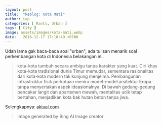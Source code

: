 ```yaml
---
layout: post
title:  "Reblog: Kota Mati"
author: tap
categories: [ Rants, Urban ]
tags: [ City ]
image: assets/images/kota-mati.webp
date:   2016-12-17 17:18:49 +0700
---
```

Udah lama gak baca-baca soal "urban", ada tulisan menarik soal perkembangan kota di Indonesia belakangan ini.

> kota-kota tumbuh secara ambigu tanpa karakter yang kuat. Ciri khas kota-kota tradisional dunia Timur memudar, sementara rasionalitas dari kota-kota modern tak kunjung menjelma. Pembangunan infrastruktur fisik perkotaan meniru model-model arsitektur Eropa tanpa menyertakan aspek ideasionalnya. Di bawah gedung-gedung pencakar langit dan apartemen mewah, mentalitas udik tetap bertahan, menjadikan kota bak hutan beton tanpa jiwa.

Selengkapnya: [aktual.com](http://www.aktual.com/kota-mati/)

> Image generated by Bing AI Image creator